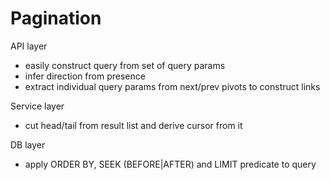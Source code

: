 # Pagination

API layer
- easily construct query from set of query params
- infer direction from presence
- extract individual query params from next/prev pivots to construct links

Service layer
- cut head/tail from result list and derive cursor from it

DB layer
- apply ORDER BY, SEEK (BEFORE|AFTER) and LIMIT predicate to query
